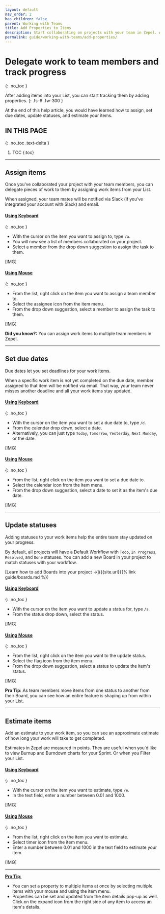 ```yaml
---
layout: default
nav_order: 2
has_children: false
parent: Working with Teams
title: Add Properties to Items
description: Start collaborating on projects with your team in Zepel. Assign, set due dates, set statuses, and estimate your work items.
permalink: guide/working-with-teams/add-properties/
---
```

# Delegate work to team members and track progress
{: .no_toc }

After adding items into your List, you can start tracking them by adding properties.
{: .fs-6 .fw-300 }

At the end of this help article, you would have learned how to assign, set due dates, update statuses, and estimate your items.

## IN THIS PAGE
{: .no_toc .text-delta }

1. TOC
{:toc}

---

## Assign items

Once you've collaborated your project with your team members, you can delegate pieces of work to them by assigning work items from your List. 

When assigned, your team mates will be notified via Slack (if you've integrated your account with Slack) and email.

#### <u>Using Keyboard</u>
{: .no_toc }
- With the cursor on the item you want to assign to, type ``` /a ```.
- You will now see a list of members collaborated on your project. 
- Select a member from the drop down suggestion to assign the task to them. 

[IMG]

#### <u>Using Mouse</u>
{: .no_toc }
- From the list, right click on the item you want to assign a team member to.
- Select the assignee icon from the item menu.
- From the drop down suggestion, select a member to assign the task to them.


[IMG]

__Did you know?:__ You can assign work items to multiple team members in Zepel.

---

## Set due dates

Due dates let you set deadlines for your work items. 

When a specific work item is not yet completed on the due date, member assigned to that item will be notified via email. That way, your team never misses another deadline and all your work items stay updated.

#### <u>Using Keyboard</u>
{: .no_toc }
- With the cursor on the item you want to set a due date to, type ```/d```.
- From the calendar drop down, select a date.
- Alternatively, you can just type ```Today```, ```Tomorrow```, ```Yesterday```, ```Next Monday```, or the date.

[IMG]

#### <u>Using Mouse</u>
{: .no_toc }
- From the list, right click on the item you want to set a due date to.
- Select the calendar icon from the item menu.
- From the drop down suggestion, select a date to set it as the item's due date.

[IMG]

---

## Update statuses

Adding statuses to your work items help the entire team stay updated on your progress. 

By default, all projects will have a Default Workflow with ```Todo```, ```In Progress```, ```Resolved```, and ```Done``` statuses. You can add a new Board in your project to match statuses with your workflow.

[Learn how to add Boards into your project ->]({{site.url}}{% link guide/boards.md %})

#### <u>Using Keyboard</u>
{: .no_toc }
- With the cursor on the item you want to update a status for, type ```/s```.
- From the status drop down, select the status.

[IMG]

#### <u>Using Mouse</u>
{: .no_toc }
- From the list, right click on the item you want to the update status.
- Select the flag icon from the item menu.
- From the drop down suggestion, select a status to update the item's status.

[IMG]

__Pro Tip:__ As team members move items from one status to another from their Board, you can see how an entire feature is shaping up from within your List.

---

## Estimate items

Add an estimate to your work item, so you can see an approximate estimate of how long your work will take to get completed.

Estimates in Zepel are measured in points. They are useful when you'd like to view Burnup and Burndown charts for your Sprint. Or when you Filter your List.

#### <u>Using Keyboard</u>
{: .no_toc }
- With the cursor on the item you want to estimate, type ```/e```.
- In the text field, enter a number between 0.01 and 1000.

[IMG]

#### <u>Using Mouse</u>
{: .no_toc }
- From the list, right click on the item you want to estimate.
- Select timer icon from the item menu.
- Enter a number between 0.01 and 1000 in the text field to estimate your item.

[IMG]

---

__<u>Pro Tip:</u>__ 
- You can set a property to multiple items at once by selecting multiple items with your mouse and using the item menu.
- Properties can be set and updated from the item details pop-up as well. Click on the expand icon from the right side of any item to access an item's details.
